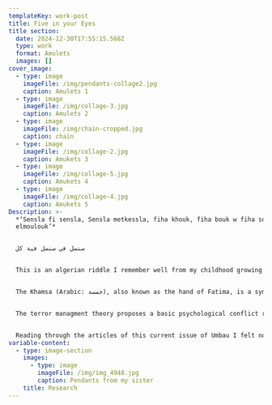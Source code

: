 ```yaml
---
templateKey: work-post
title: Five in your Eyes
title section:
  date: 2024-12-30T17:55:15.568Z
  type: work
  format: Amulets
  images: []
cover_image:
  - type: image
    imageFile: /img/pendants-collage2.jpg
    caption: Amulets 1
  - type: image
    imageFile: /img/collage-3.jpg
    caption: Amulets 2
  - type: image
    imageFile: /img/chain-cropped.jpg
    caption: chain
  - type: image
    imageFile: /img/collage-2.jpg
    caption: Amukets 3
  - type: image
    imageFile: /img/collage-5.jpg
    caption: Amukets 4
  - type: image
    imageFile: /img/collage-4.jpg
    caption: Amukets 5
Description: >-
  *‘Sensla fi sensla, Sensla metkessla, fiha khouk, fiha bouk w fiha soultan
  elmoulouk’*


  سنسل في سنسل فية كل


  This is an algerian riddle I remember well from my childhood growing up. It translates roughly to ‘A chain in a chain, a lying chain, in it is your brother, your father and the ruler of angels’ what is it? … the answer would be — the graveyard. Not only does the riddle rhyme in the algerian arabic dielect, the answer has a less dark and morbid connotation in arab cultures than in the west. Rather than thinking of life and reproduction as a chain this riddle proposes the graveyard with family ancestors as links in a chain.


  The Khamsa (Arabic: خمسة), also known as the hand of Fatima, is a symbol used to protect against the evil eye, a malicious stare believed to be able to cause illness, death or just general unluckiness. *khamsa fi ainyk* ("five \[fingers] in your eyes") is a saying to deflect the evil eye (or literally just *the eye)* verbally. The symbol even made it to the cover of my Algerian passport protecting me internationally if I want it or not. Aside from superstition it seems to me that Amulets and Talismans can protect the wearer from very real fears: the fear of ill intention and envy by others in case of the khamsa. The fear to lose the connection to roots, nationality and identity (closely tied to pride and affiliation) through pendants in the shape of the national borders, or in the shape of the whole continent in the case of Africa (not that I have ever seen a necklace in the shape of another continent). The fear of classist discrimination in the case of chains in Hip Hop maybe? The fear of poverty through savings and wealth in form of jewelry, less volatile to market fluctuations. And obviously the fear of death in case of religious symbols.


  The terror managment theory proposes a basic psychological conflict resulting from having a evolutional self-preservation instinct while realizing that death is inevitable and to some extent unpredictable. This conflict produces terror, which is managed through escapism and cultural beliefs that counter biological reality with more significant and enduring forms of meaning and value through symbolic immortality. For example, values of national identity, lineage, posterity,  superiority over animals, legacy and work. This relates closely to finding, assigning and maintaining meaning. Especially in more abstract art disciplines we search nervously for meaning and reason. If there is no meaning there is a problem.


  Reading through the articles of this current issue of Umbau I felt not only a continious anxiety dealing with conflicts and challenges of current times but also a protective and hopeful tone in the texts, condensed in form of the titles. So I made a necklace, with Amulets (providing protection from danger) and talismans (attracting good luck) as a measure to cope with my own and with generational fears. A middle finger Khamsa, the shape of the mediterranean ocean, pangea, a spiral galaxy, the ghost of the german eagle, the Stuttgart Horse, Africa upside down, a raging bull, an AI-trained human 3d-model, a creepy baby, a derpy elephant, a burning flower, a branch or scar, a scorpion, a bird or missile, a symbol for tax money and a cute bunny. The motives are references to other articles of this issue, motives around my own national identity, inspired from pendants from my sister and my mother and motives from my sketchbook that give me joy, some charged with more, some with less meaning.
variable-content:
  - type: image-section
    images:
      - type: image
        imageFile: /img/img_4948.jpg
        caption: Pendants from my sister
    title: Research
---
```

